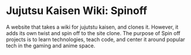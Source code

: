 # Jujutsu Kaisen Wiki: Spinoff

A website that takes a wiki for jujutstu kaisen, and clones it. However, it adds its own twist and spin off to the site clone. The purpose of Spin off projects is to learn technologies, teach code, and center it around popular tech in the gaming and anime space.